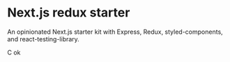 # Next.js redux starter

An opinionated Next.js starter kit with Express, Redux, styled-components, and react-testing-library.

C
ok
